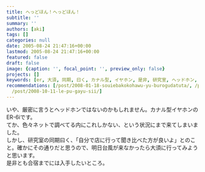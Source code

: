 ```yaml
---
title: へっどほん！へっどほん！
subtitle: ''
summary: ''
authors: [aki]
tags: []
categories: null
date: 2005-08-24 21:47:16+00:00
lastmod: 2005-08-24 21:47:16+00:00
featured: false
draft: false
image: {caption: '', focal_point: '', preview_only: false}
projects: []
keywords: [er, 大須, 同期, 曰く, カナル型, イヤホン, 是非, 研究室, ヘッドホン, 入手]
recommendations: [/post/2008-01-18-souiebakokohawu-yu-burogudatuta/, /post/2008-09-14-hetudohonwu-se-sitahi/,
  /post/2008-10-11-le-pu-gayu-sii/]
---
```

いや、厳密に言うとヘッドホンではないのかもしれません。カナル型イヤホンのER-6iです。  
てか、色々ネットで調べてる内にこれしかない、という状況にまで来てしまいました。  
しかし、研究室の同期曰く、「自分で店に行って聞き比べた方が良いよ」とのこと。確かにその通りだと思うので、明日台風が来なかったら大須に行ってみようと思います。  
是非とも合宿までには入手したいところ。


